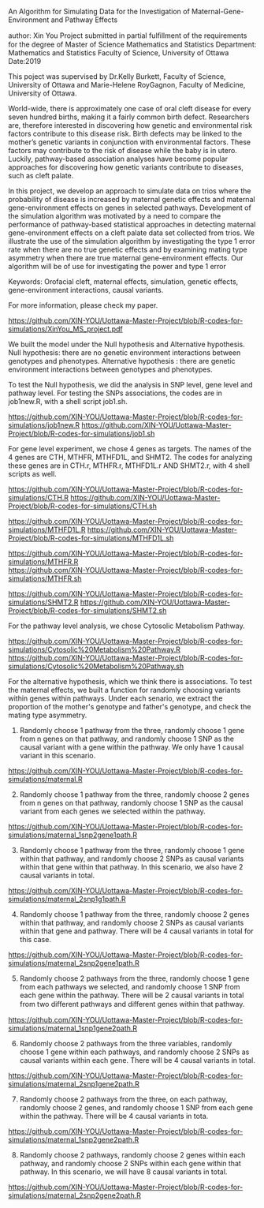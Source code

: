 An Algorithm for Simulating Data for the Investigation of Maternal-Gene-Environment and Pathway Effects

author: Xin You
Project submitted in partial fulﬁllment of the requirements for the degree of Master of Science Mathematics and Statistics
Department:  Mathematics and Statistics Faculty of Science, University of Ottawa
Date:2019

This poject was supervised by Dr.Kelly Burkett, Faculty of Science, University of Ottawa and Marie-Helene RoyGagnon, Faculty of Medicine, University of Ottawa. 


World-wide, there is approximately one case of oral cleft disease for every seven hundred births, making it a fairly common birth defect. Researchers are, therefore interested in discovering how genetic and environmental risk factors contribute to this disease risk. Birth defects may be linked to the mother’s genetic variants in conjunction with environmental factors. These factors may contribute to the risk of disease while the baby is in utero. Luckily, pathway-based association analyses have become popular approaches for discovering how genetic variants contribute to diseases, such as cleft palate.


In this project, we develop an approach to simulate data on trios where the probability of disease is increased by maternal genetic effects and maternal gene-environment effects on genes in selected pathways. Development of the simulation algorithm was motivated by a need to compare the performance of pathway-based statistical approaches in detecting maternal gene-environment effects on a cleft palate data set collected from trios. We illustrate the use of the simulation algorithm by investigating the type 1 error rate when there are no true genetic effects and by examining mating type asymmetry when there are true maternal gene-environment effects. Our algorithm will be of use for investigating the power and type 1 error

Keywords: Orofacial cleft, maternal effects, simulation, genetic effects, gene-environment interactions, causal variants.

For more information, please check my paper. 

https://github.com/XIN-YOU/Uottawa-Master-Project/blob/R-codes-for-simulations/XinYou_MS_project.pdf



We built the model under the Null hypothesis and Alternative hypothesis. Null hypothesis: there are no genetic environment interactions between genotypes and phenotypes. Alternative hypothesis : there are genetic environment interactions between genotypes and phenotypes.

To test the Null hypothesis, we did the analysis in SNP level, gene level and pathway level. For testing the SNPs associations, the codes are in job1new.R, with a shell script job1.sh. 

https://github.com/XIN-YOU/Uottawa-Master-Project/blob/R-codes-for-simulations/job1new.R
https://github.com/XIN-YOU/Uottawa-Master-Project/blob/R-codes-for-simulations/job1.sh



For gene level experiment, we chose 4 genes as targets. The names of the 4 genes are CTH, MTHFR, MTHFD1L, and SHMT2. The codes for analyzing these genes are in CTH.r, MTHFR.r, MTHFD1L.r AND SHMT2.r, with 4 shell scripts as well.

https://github.com/XIN-YOU/Uottawa-Master-Project/blob/R-codes-for-simulations/CTH.R
https://github.com/XIN-YOU/Uottawa-Master-Project/blob/R-codes-for-simulations/CTH.sh

https://github.com/XIN-YOU/Uottawa-Master-Project/blob/R-codes-for-simulations/MTHFD1L.R
https://github.com/XIN-YOU/Uottawa-Master-Project/blob/R-codes-for-simulations/MTHFD1L.sh


https://github.com/XIN-YOU/Uottawa-Master-Project/blob/R-codes-for-simulations/MTHFR.R    
https://github.com/XIN-YOU/Uottawa-Master-Project/blob/R-codes-for-simulations/MTHFR.sh


https://github.com/XIN-YOU/Uottawa-Master-Project/blob/R-codes-for-simulations/SHMT2.R
https://github.com/XIN-YOU/Uottawa-Master-Project/blob/R-codes-for-simulations/SHMT2.sh

For the pathway level analysis, we chose Cytosolic Metabolism Pathway.

https://github.com/XIN-YOU/Uottawa-Master-Project/blob/R-codes-for-simulations/Cytosolic%20Metabolism%20Pathway.R
https://github.com/XIN-YOU/Uottawa-Master-Project/blob/R-codes-for-simulations/Cytosolic%20Metabolism%20Pathway.sh



For the alternative hypothesis, which we think there is associations. To test the maternal effects, we built a function for randomly choosing variants within genes within pathways. Under each senario, we extract the proportion of the mother's genotype and father's genotype, and check the mating type asymmetry.


1. Randomly choose 1 pathway from the three, randomly choose 1 gene from n genes on that pathway, and randomly choose 1 SNP as the causal variant with a gene within the pathway. We only have 1 causal variant in this scenario.

https://github.com/XIN-YOU/Uottawa-Master-Project/blob/R-codes-for-simulations/maternal.R

2. Randomly choose 1 pathway from the three, randomly choose 2 genes from n genes on that pathway, randomly choose 1 SNP as the causal variant from each genes we selected within the pathway. 

https://github.com/XIN-YOU/Uottawa-Master-Project/blob/R-codes-for-simulations/maternal_1snp2gene1path.R


3. Randomly choose 1 pathway from the three, randomly choose 1 gene within that pathway, and randomly choose 2 SNPs as causal variants within that gene within that pathway. In this scenario, we also have 2 causal variants in total.

https://github.com/XIN-YOU/Uottawa-Master-Project/blob/R-codes-for-simulations/maternal_2snp1g1path.R

4. Randomly choose 1 pathway from the three, randomly choose 2 genes within that pathway, and randomly choose 2 SNPs as causal variants within that gene and pathway. There will be 4 causal variants in total for this case.

https://github.com/XIN-YOU/Uottawa-Master-Project/blob/R-codes-for-simulations/maternal_2snp2gene1path.R

5. Randomly choose 2 pathways from the three, randomly choose 1 gene from each pathways we selected, and randomly choose 1 SNP from each gene within the pathway. There will be 2 causal variants in total from two diﬀerent pathways and diﬀerent genes within that pathway.

https://github.com/XIN-YOU/Uottawa-Master-Project/blob/R-codes-for-simulations/maternal_1snp1gene2path.R


6. Randomly choose 2 pathways from the three variables, randomly choose 1 gene within each pathways, and randomly choose 2 SNPs as causal variants within each gene. There will be 4 causal variants in total.

https://github.com/XIN-YOU/Uottawa-Master-Project/blob/R-codes-for-simulations/maternal_2snp1gene2path.R

7. Randomly choose 2 pathways from the three, on each pathway, randomly choose 2 genes, and randomly choose 1 SNP from each gene within the pathway. There will be 4 causal variants in tota.

https://github.com/XIN-YOU/Uottawa-Master-Project/blob/R-codes-for-simulations/maternal_1snp2gene2path.R


8. Randomly choose 2 pathways, randomly choose 2 genes within each pathway, and randomly choose 2 SNPs within each gene within that pathway. In this scenario, we will have 8 causal variants in total. 

https://github.com/XIN-YOU/Uottawa-Master-Project/blob/R-codes-for-simulations/maternal_2snp2gene2path.R
